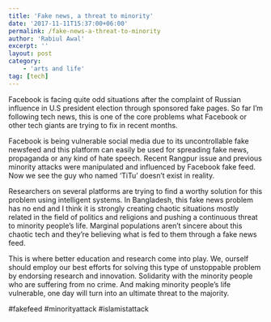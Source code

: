 ```yaml
---
title: 'Fake news, a threat to minority'
date: '2017-11-11T15:37:00+06:00'
permalink: /fake-news-a-threat-to-minority
author: 'Rabiul Awal'
excerpt: ''
layout: post
category:
    - 'arts and life'
tag: [tech]
---
```

Facebook is facing quite odd situations after the complaint of Russian influence in U.S president election through sponsored fake pages. So far I’m following tech news, this is one of the core problems what Facebook or other tech giants are trying to fix in recent months.

Facebook is being vulnerable social media due to its uncontrollable fake newsfeed and this platform can easily be used for spreading fake news, propaganda or any kind of hate speech. Recent Rangpur issue and previous minority attacks were manipulated and influenced by Facebook fake feed. Now we see the guy who named ‘TiTu’ doesn’t exist in reality.

Researchers on several platforms are trying to find a worthy solution for this problem using intelligent systems. In Bangladesh, this fake news problem has no end and I think it is strongly creating chaotic situations mostly related in the field of politics and religions and pushing a continuous threat to minority people’s life. Marginal populations aren’t sincere about this chaotic tech and they’re believing what is fed to them through a fake news feed.

This is where better education and research come into play. We, ourself should employ our best efforts for solving this type of unstoppable problem by endorsing research and innovation. Solidarity with the minority people who are suffering from no crime. And making minority people’s life vulnerable, one day will turn into an ultimate threat to the majority.

\#fakefeed #minorityattack #islamistattack